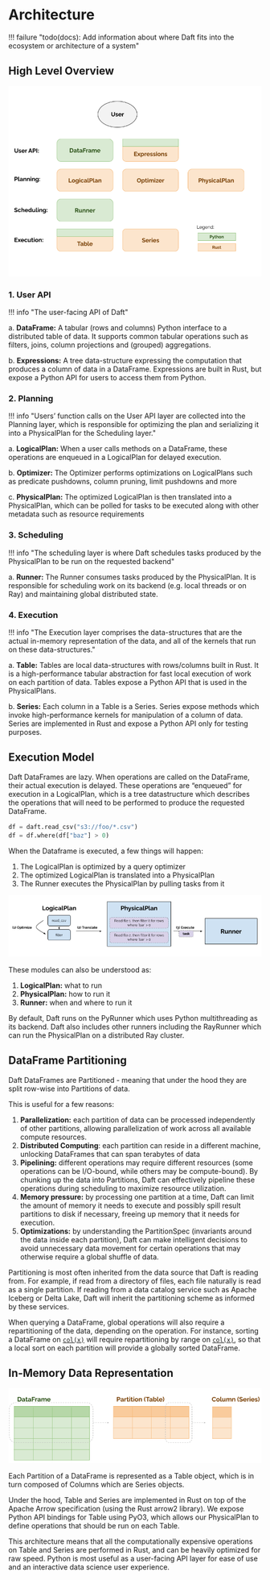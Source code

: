 # Architecture 

!!! failure "todo(docs): Add information about where Daft fits into the ecosystem or architecture of a system"


## High Level Overview

![Architecture diagram for the Daft library spanning the User API, Planning, Scheduling and Execution layers](../img/architecture.png)

### 1. User API

!!! info "The user-facing API of Daft"

a. **DataFrame:** A tabular (rows and columns) Python interface to a distributed table of data. It supports common tabular operations such as filters, joins, column projections and (grouped) aggregations.

b. **Expressions:** A tree data-structure expressing the computation that produces a column of data in a DataFrame. Expressions are built in Rust, but expose a Python API for users to access them from Python.

### 2. Planning

!!! info "Users’ function calls on the User API layer are collected into the Planning layer, which is responsible for optimizing the plan and serializing it into a PhysicalPlan for the Scheduling layer."
    
a. **LogicalPlan:** When a user calls methods on a DataFrame, these operations are enqueued in a LogicalPlan for delayed execution.

b. **Optimizer:** The Optimizer performs optimizations on LogicalPlans such as predicate pushdowns, column pruning, limit pushdowns and more

c. **PhysicalPlan:** The optimized LogicalPlan is then translated into a PhysicalPlan, which can be polled for tasks to be executed along with other metadata such as resource requirements

### 3. Scheduling

!!! info "The scheduling layer is where Daft schedules tasks produced by the PhysicalPlan to be run on the requested backend"
    
a. **Runner:** The Runner consumes tasks produced by the PhysicalPlan. It is responsible for scheduling work on its backend (e.g. local threads or on Ray) and maintaining global distributed state.

### 4. Execution

!!! info "The Execution layer comprises the data-structures that are the actual in-memory representation of the data, and all of the kernels that run on these data-structures."

a. **Table:** Tables are local data-structures with rows/columns built in Rust. It is a high-performance tabular abstraction for fast local execution of work on each partition of data. Tables expose a Python API that is used in the PhysicalPlans.

b. **Series:** Each column in a Table is a Series. Series expose methods which invoke high-performance kernels for manipulation of a column of data. Series are implemented in Rust and expose a Python API only for testing purposes.

## Execution Model

Daft DataFrames are lazy. When operations are called on the DataFrame, their actual execution is delayed. These operations are “enqueued” for execution in a LogicalPlan, which is a tree datastructure which describes the operations that will need to be performed to produce the requested DataFrame.

```python
df = daft.read_csv("s3://foo/*.csv")
df = df.where(df["baz"] > 0)
```

When the Dataframe is executed, a few things will happen:


1. The LogicalPlan is optimized by a query optimizer
2. The optimized LogicalPlan is translated into a PhysicalPlan
3. The Runner executes the PhysicalPlan by pulling tasks from it

![Diagram for the execution model of Daft across the LogicalPlan, Optimizer and PhysicalPlan](../img/execution_model.png)

These modules can also be understood as:

1. **LogicalPlan:** what to run
2. **PhysicalPlan:** how to run it
3. **Runner:** when and where to run it

By default, Daft runs on the PyRunner which uses Python multithreading as its backend. Daft also includes other runners including the RayRunner which can run the PhysicalPlan on a distributed Ray cluster.

## DataFrame Partitioning

Daft DataFrames are Partitioned - meaning that under the hood they are split row-wise into Partitions of data.

This is useful for a few reasons:

1. **Parallelization:** each partition of data can be processed independently of other partitions, allowing parallelization of work across all available compute resources.
2. **Distributed Computing**: each partition can reside in a different machine, unlocking DataFrames that can span terabytes of data
3. **Pipelining:** different operations may require different resources (some operations can be I/O-bound, while others may be compute-bound). By chunking up the data into Partitions, Daft can effectively pipeline these operations during scheduling to maximize resource utilization.
4. **Memory pressure:** by processing one partition at a time, Daft can limit the amount of memory it needs to execute and possibly spill result partitions to disk if necessary, freeing up memory that it needs for execution.
5. **Optimizations:** by understanding the PartitionSpec (invariants around the data inside each partition), Daft can make intelligent decisions to avoid unnecessary data movement for certain operations that may otherwise require a global shuffle of data.

Partitioning is most often inherited from the data source that Daft is reading from. For example, if read from a directory of files, each file naturally is read as a single partition. If reading from a data catalog service such as Apache Iceberg or Delta Lake, Daft will inherit the partitioning scheme as informed by these services.

When querying a DataFrame, global operations will also require a repartitioning of the data, depending on the operation. For instance, sorting a DataFrame on [`col(x)`](https://www.getdaft.io/projects/docs/en/stable/api_docs/doc_gen/expression_methods/daft.col.html) will require repartitioning by range on [`col(x)`](https://www.getdaft.io/projects/docs/en/stable/api_docs/doc_gen/expression_methods/daft.col.html), so that a local sort on each partition will provide a globally sorted DataFrame.

## In-Memory Data Representation

![Diagram for the hierarchy of datastructures that make up Daft's in-memory representation: DataFrame, Table and Series](../img/in_memory_data_representation.png)

Each Partition of a DataFrame is represented as a Table object, which is in turn composed of Columns which are Series objects.

Under the hood, Table and Series are implemented in Rust on top of the Apache Arrow specification (using the Rust arrow2 library). We expose Python API bindings for Table using PyO3, which allows our PhysicalPlan to define operations that should be run on each Table.

This architecture means that all the computationally expensive operations on Table and Series are performed in Rust, and can be heavily optimized for raw speed. Python is most useful as a user-facing API layer for ease of use and an interactive data science user experience.


